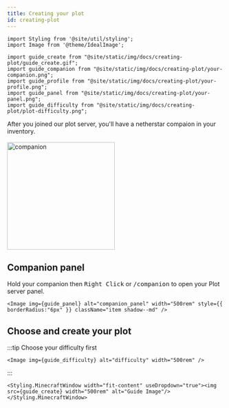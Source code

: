 ```yaml
---
title: Creating your plot
id: creating-plot
---
```

```mdx-code-block
import Styling from '@site/util/styling';
import Image from '@theme/IdealImage';

import guide_create from "@site/static/img/docs/creating-plot/guide_create.gif";
import guide_companion from "@site/static/img/docs/creating-plot/your-companion.png";
import guide_profile from "@site/static/img/docs/creating-plot/your-profile.png";
import guide_panel from "@site/static/img/docs/creating-plot/your-panel.png";
import guide_difficulty from "@site/static/img/docs/creating-plot/plot-difficulty.png";
```
<div class="container"><div class="row">
    <div class="col col--6">After you joined our plot server, you'll have a netherstar compaion in your inventory.<br/><br/></div>
    <div class="col col--6"><Image img={guide_companion} alt="companion" width="250rem" style={{borderRadius:"6px"}} className="item shadow--md" /></div>
</div></div>

## Companion panel
Hold your companion then <kbd>Right Click</kbd> or <kbd>/companion</kbd> to open your Plot server panel.

```mdx-code-block
<Image img={guide_panel} alt="companion_panel" width="500rem" style={{ borderRadius:"6px" }} className="item shadow--md" />
```


## Choose and create your plot
:::tip Choose your difficulty first

```mdx-code-block
<Image img={guide_difficulty} alt="difficulty" width="500rem" />
```

:::



```mdx-code-block
<Styling.MinecraftWindow width="fit-content" useDropdown="true"><img src={guide_create} width="500rem" alt="Guide Image"/></Styling.MinecraftWindow>
```